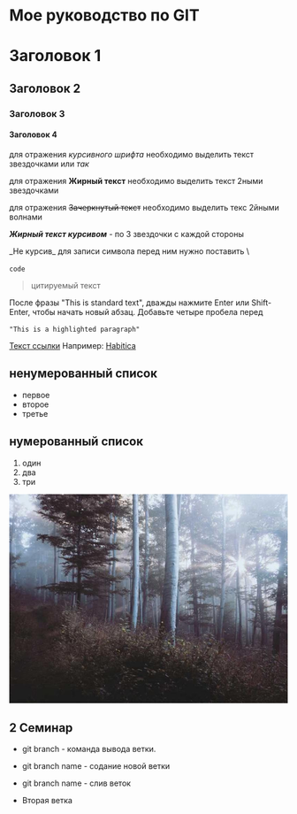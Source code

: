 # Мое руководство по GIT

# Заголовок 1
## Заголовок 2
### Заголовок 3
#### Заголовок 4

для отражения *курсивного* *шрифта* необходимо выделить текст звездочками
 или _так_ 

для отражения **Жирный текст** необходимо выделить текст 2ными звездочками

для отражения ~~Зачеркнутый текст~~ необходимо выделить текс 2йными волнами

***Жирный текст курсивом*** - по 3 звездочки с каждой стороны

\_Не курсив\_ для записи  символа перед ним нужно поставить \

`code`

> цитируемый текст

После фразы "This is standard text", дважды нажмите Enter или Shift-Enter, чтобы начать новый абзац. Добавьте четыре пробела перед

    "This is a highlighted paragraph"


[Текст ссылки](URL_ссылки)
Например:
[Habitica](https://habitica.com)

## ненумерованный список
* первое
* второе
* третье
## нумерованный список
1. один
2. два
3. три

![forest](/877-800x600.jpg)
## 2 Семинар 

* git branch - команда вывода ветки.
* git branch name - содание новой ветки
* git branch name - слив веток


* Вторая ветка
